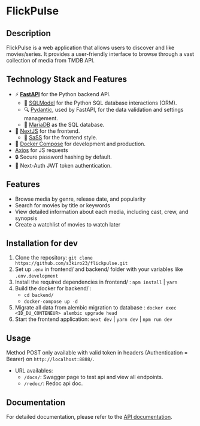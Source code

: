 # FlickPulse

## Description
FlickPulse is a web application that allows users to discover and like movies/series. It provides a user-friendly interface to browse through a vast collection of media from TMDB API.

## Technology Stack and Features

- ⚡ [**FastAPI**](https://fastapi.tiangolo.com/) for the Python backend API.
    - 🧰 [SQLModel](https://sqlmodel.tiangolo.com) for the Python SQL database interactions (ORM).
    - 🔍 [Pydantic](https://docs.pydantic.dev), used by FastAPI, for the data validation and settings management.
    - 💾 [MariaDB](https://www.postgresql.org) as the SQL database.
- 🚀 [NextJS](https://nextjs.org/) for the frontend.
    - 🎨 [SaSS](https://sass-lang.com/) for the frontend style.
- 🐋 [Docker Compose](https://www.docker.com) for development and production.
- [Axios](https://axios-http.com/docs/intro) for JS requests
- 🔒 Secure password hashing by default.
- 🔑 Next-Auth JWT token authentication.

## Features
- Browse media by genre, release date, and popularity
- Search for movies by title or keywords
- View detailed information about each media, including cast, crew, and synopsis
- Create a watchlist of movies to watch later

## Installation for dev
1. Clone the repository: `git clone https://github.com/s3kiro23/flickpulse.git`
2. Set up `.env` in frontend/ and backend/ folder with your variables like `.env.development`
3. Install the required dependencies in frontend/ : `npm install` | `yarn`
4. Build the docker for backend/ : 
    - `cd backend/`
    - `docker-compose up -d`
5. Migrate all data from alembic migration to database : `docker exec <ID_DU_CONTENEUR> alembic upgrade head`
6. Start the frontend application: `next dev` | `yarn dev` | `npm run dev`


## Usage
Method POST only available with valid token in headers (Authentication = Bearer) on `http://localhost:8888/`.

- URL availables:
  - `/docs/`: Swagger page to test api and view all endpoints.
  - `/redoc/`: Redoc api doc.

## Documentation
For detailed documentation, please refer to the [API documentation](`http://localhost:8888/docs`).
